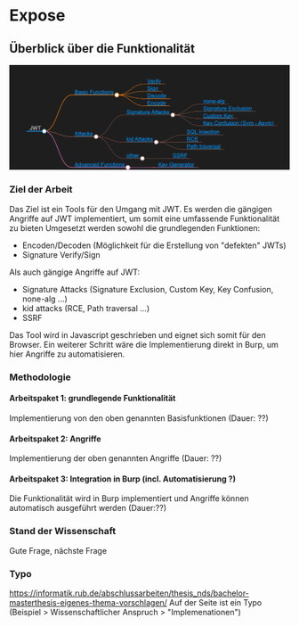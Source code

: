 # Expose

## Überblick über die Funktionalität
![plot](./mindmap.png)

### Ziel der Arbeit
Das Ziel ist ein Tools für den Umgang mit JWT. Es werden die gängigen Angriffe auf JWT implementiert, um somit eine umfassende Funktionalität zu bieten
Umgesetzt werden sowohl die grundlegenden Funktionen:
- Encoden/Decoden (Möglichkeit für die Erstellung von "defekten" JWTs)
- Signature Verify/Sign
  
Als auch gängige Angriffe auf JWT:
- Signature Attacks (Signature Exclusion, Custom Key, Key Confusion, none-alg ...)
- kid attacks (RCE, Path traversal ...)
- SSRF

Das Tool wird in Javascript geschrieben und eignet sich somit für den Browser. Ein weiterer Schritt wäre die Implementierung direkt in Burp, um hier Angriffe zu automatisieren.

### Methodologie
#### Arbeitspaket 1: grundlegende Funktionalität
Implementierung von den oben genannten Basisfunktionen (Dauer: ??)

#### Arbeitspaket 2: Angriffe
Implementierung der oben genannten Angriffe (Dauer: ??)

#### Arbeitspaket 3: Integration in Burp (incl. Automatisierung ?)
Die Funktionalität wird in Burp implementiert und Angriffe können automatisch ausgeführt werden (Dauer:??)

### Stand der Wissenschaft
Gute Frage, nächste Frage

### Typo 
https://informatik.rub.de/abschlussarbeiten/thesis_nds/bachelor-masterthesis-eigenes-thema-vorschlagen/ 
Auf der Seite ist ein Typo (Beispiel > Wissenschaftlicher Anspruch > "Implemenationen")
